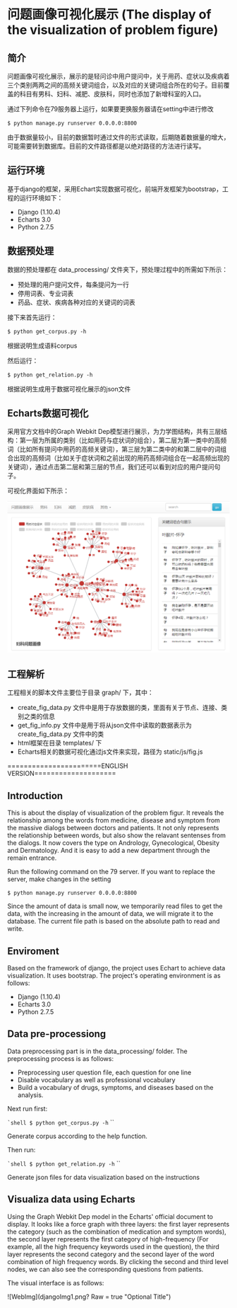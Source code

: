 # 问题画像可视化展示 (The display of the visualization of problem figure)

## 简介

问题画像可视化展示，展示的是轻问诊中用户提问中，关于用药、症状以及疾病着三个类别两两之间的高频关键词组合，以及对应的关键词组合所在的句子。目前覆盖的科目有男科、妇科、减肥、皮肤科，同时也添加了新增科室的入口。

通过下列命令在79服务器上运行，如果要更换服务器请在setting中进行修改

```shell
$ python manage.py runserver 0.0.0.0:8800
```

由于数据量较小，目前的数据暂时通过文件的形式读取，后期随着数据量的增大，可能需要转到数据库。目前的文件路径都是以绝对路径的方法进行读写。

## 运行环境

基于django的框架，采用Echart实现数据可视化，前端开发框架为bootstrap，工程的运行环境如下：

+ Django (1.10.4)
+ Echarts 3.0
+ Python 2.7.5

## 数据预处理

数据的预处理都在 data_processing/ 文件夹下，预处理过程中的所需如下所示：

+ 预处理的用户提问文件，每条提问为一行
+ 停用词表、专业词表
+ 药品、症状、疾病各种对应的关键词的词表

接下来首先运行：

```shell
$ python get_corpus.py -h
```

根据说明生成语料corpus

然后运行：

```shell
$ python get_relation.py -h
```

根据说明生成用于数据可视化展示的json文件

## Echarts数据可视化

采用官方文档中的Graph Webkit Dep模型进行展示，为力学图结构，共有三层结构：第一层为所属的类别（比如用药与症状词的组合），第二层为第一类中的高频词（比如所有提问中用药的高频关键词），第三层为第二类中的和第二层中的词组合出现的高频词（比如关于症状词和之前出现的用药高频词组合在一起高频出现的关键词），通过点击第二层和第三层的节点，我们还可以看到对应的用户提问句子。

可视化界面如下所示：

![WebImg](djangoImg1.png?raw=true "Optional Title")

## 工程解析

工程相关的脚本文件主要位于目录 graph/ 下，其中：

+ create_fig_data.py 文件中是用于存放数据的类，里面有关于节点、连接、类别之类的信息
+ get_fig_info.py 文件中是用于将从json文件中读取的数据表示为create_fig_data.py 文件中的类
+ html框架在目录 templates/ 下
+ Echarts相关的数据可视化通过js文件来实现，路径为 static/js/fig.js




=======================ENGLISH VERSION====================

## Introduction
This is about the display of visualization of the problem figur. It reveals the relationship among the words from medicine, disease and symptom from the massive dialogs between doctors and patients. It not only represents the relationship between words, but also show the relavant sentenses from the dialogs. It now covers the type on Andrology, Gynecological, Obesity and Dermatology. And it is easy to add a new department through the remain entrance.

Run the following command on the 79 server. If you want to replace the server, make changes in the setting

```shell
$ python manage.py runserver 0.0.0.0:8800
```

Since the amount of data is small now, we temporarily read files to get the data, with the increasing in the amount of data, we will migrate it to the database. The current file path is based on the absolute path to read and write.


## Enviroment
Based on the framework of django, the project uses Echart to achieve data visualization. It uses bootstrap. The project's operating environment is as follows:

+ Django (1.10.4)
+ Echarts 3.0
+ Python 2.7.5

## Data pre-processiong
Data preprocessing part is in the data_processing/ folder. The preprocessing process is as follows:

+ Preprocessing user question file, each question for one line
+ Disable vocabulary as well as professional vocabulary
+ Build a vocabulary of drugs, symptoms, and diseases based on the analysis. 

Next run first:

`` `shell
$ python get_corpus.py -h
`` ``

Generate corpus according to the help function. 

Then run:

`` `shell
$ python get_relation.py -h
`` ``

Generate json files for data visualization based on the instructions

## Visualiza data using Echarts
Using the Graph Webkit Dep model in the Echarts' official document to display. It looks like a force graph with three layers: the first layer represents the category (such as the combination of medication and symptom words), the second layer represents the first category of high-frequency (For example, all the high frequency keywords used in the question), the third layer represents the second category and the second layer of the word combination of high frequency words. By clicking the second and third level nodes, we can also see the corresponding questions from patients.

The visual interface is as follows:

![WebImg](djangoImg1.png? Raw = true "Optional Title")


